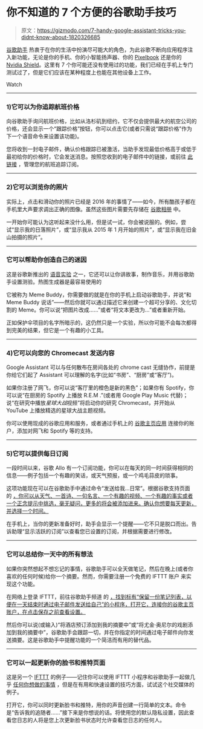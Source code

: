 # 你不知道的 7 个方便的谷歌助手技巧

> 原文：<https://gizmodo.com/7-handy-google-assistant-tricks-you-didnt-know-about-1820326685>

[谷歌助手](http://fieldguide.gizmodo.com/5-things-google-assistant-does-better-than-siri-1793089981) 热衷于在你的生活中扮演尽可能大的角色，为此谷歌不断向应用程序注入新功能，无论是你的手机、你的小智能扬声器、你的 [Pixelbook](https://gizmodo.com/the-google-pixelbook-made-me-alter-my-existence-1819663762) 还是你的[Nvidia Shield](https://gizmodo.com/nvidia-adds-google-assistant-to-shield-tv-making-it-a-1818862089)。这里有 7 个你可能还没有使用过的功能，我们已经在手机上专门测试过了，但是它们应该在某种程度上也能在其他设备上工作。

Watch

* * *

### **1)它可以为你追踪航班价格**

向谷歌助手询问航班价格，比如从洛杉矶到纽约，它不仅会提供最大的航空公司的价格，还会显示一个“跟踪价格”按钮，你可以点击它(或者只需说“跟踪价格”作为下一个语音命令来设置该功能)。

您将收到一封电子邮件，确认价格跟踪已被激活，当助手发现最低价格高于或低于最初给你的价格时，它会发送消息。按照您收到的电子邮件中的链接，或前往 [此链接](https://www.google.com/flights/#search;mc=s) ，管理您的航班追踪订阅。

* * *

### **2)它可以浏览你的照片**

实际上，点击和滑动你的照片已经是 2016 年的事情了——如今，所有酷孩子都在手机里大声要求调出正确的图像。虽然这些图片需要先存储在 [谷歌相册](http://fieldguide.gizmodo.com/10-tricks-to-make-yourself-a-google-photos-master-1713303865) 中。

一开始你可能认为这听起来没什么用，但是试一试，你会被说服的。例如，尝试“显示我的日落照片”，或“显示我从 2015 年 1 月开始的照片”，或“显示我在旧金山拍摄的照片”。

* * *

### 它可以帮助你创造自己的迷因

这是谷歌新推出的 [语音实验](https://experiments.withgoogle.com/voice) 之一，它还可以让你讲故事，制作音乐，并用谷歌助手设置测验。热图生成器是最容易使用的

它被称为 Meme Buddy，你需要做的就是在你的手机上启动谷歌助手，并说“和 Meme Buddy 说话”——然后你就可以通过描述它来创建一个超可分享的、文化切割的 Meme。你可以说“把图片改成……”或者“将文本更改为...”或者重新开始。

正如保护伞项目的名字所暗示的，这仍然只是一个实验，所以你可能不会每次都得到完美的结果，但它是一个有趣的小工具。

* * *

### **4)它可以向您的 Chromecast 发送内容**

Google Assistant 可以与任何散布在房间各处的 chrome cast 无缝协作，前提是你给它们起了 Assistant 可以理解的名字(比如“书房”、“厨房”或“客厅”)。

如果你注册了网飞，你可以说“客厅里的橙色是新的黑色”；如果你有 Spotify，你可以说“在厨房的 Spotify 上播放 R.E.M .”(或者用 Google Play Music 代替)；说“在研究中播放*星球大战*视频”将启动你的研究 Chromecast，并开始从 YouTube 上播放精选的星球大战主题视频。

你可以使用现成的谷歌应用和服务，或者通过手机上的 [谷歌主页应用](https://play.google.com/store/apps/details?id=com.google.android.apps.chromecast.app) 连接你的账户，添加对网飞和 Spotify 等的支持。

* * *

### **5)它可以提供每日订阅**

一段时间以来，谷歌 Allo 有一个订阅功能，你可以在每天的同一时间获得相同的信息——例子包括一个有趣的笑话，或天气预报，或一个鸡毛蒜皮的琐事。

这项功能现在可以在谷歌助手中通过命令“发送给我...日常”。根据谷歌支持页面 的 [，你可以从天气、一首诗、一句名言、一个有趣的视频、一个有趣的事实或者一个正念提示中挑选，毫无疑问，更多的将会被添加进来。确认你想要每天更新，并选择一个时间。](https://support.google.com/assistant/answer/7564257)

在手机上，当你的更新准备好时，助手会显示一个提醒——它不只是脱口而出。告诉助理“显示活跃的订阅”以查看您已设置的订阅，并根据需要进行修改。

* * *

### 它可以总结你一天中的所有想法

如果你突然想起不想忘记的事情，谷歌助手可以全天做笔记，然后在晚上(或者你喜欢的任何时候)给你一个摘要。然而，你需要注册一个免费的 IFTTT 账户 来实现这个功能。

在网络上登录 IFTTT，前往谷歌助手频道 的 [，找到标有“保留一份笔记列表，以便在一天结束时通过电子邮件发送给自己”的小程序，打开它，连接你的谷歌主页账户，在点击保存之前查看设置。](https://ifttt.com/google_assistant)

然后你可以说(或输入)“将酒店预订添加到我的摘要中”或“将尤金·奥尼尔的戏剧添加到我的摘要中”，谷歌助手会跟踪一切，并在你指定的时间通过电子邮件向你发送摘要。这是谷歌助手中提醒功能的一个简洁而有用的替代品。

* * *

### 它可以一起更新你的脸书和推特页面

这是另一个 [IFTTT](https://ifttt.com/) 的例子——记住你可以使用 IFTTT 小程序和谷歌助手一起做几乎 [任何你想做的事情](http://fieldguide.gizmodo.com/how-to-make-google-assistant-and-amazon-alexa-do-whatev-1791027974) ，但是在有用和快速设置的技巧方面，试试这个社交媒体的例子。

打开它，你可以同时更新脸书和推特，用你的声音创建一行简单的文本。命令是“告诉我的追随者……”接下来是你想说的话。将使用您的默认隐私设置，因此查看您日志的人将是您上次更新脸书状态时允许查看您日志的任何人。